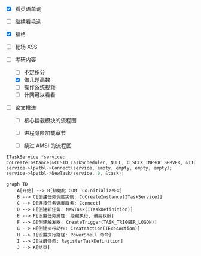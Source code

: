 - [x] 看英语单词
- [ ] 继续看毛选
- [x] 福格
- [ ] 靶场 XSS

- [ ] 考研内容
	- [ ] 不定积分
	- [x] 做几题高数
	- [ ] 操作系统视频
	- [ ] 计网可以看看

- [ ] 论文推进 
	- [ ] 核心挂载模块的流程图
	- [ ] 进程隐匿加载章节
	- [ ] 绕过 AMSI 的流程图


```C
ITaskService *service;
CoCreateInstance(&CLSID_TaskScheduler, NULL, CLSCTX_INPROC_SERVER, &IID_ITaskService, (LPVOID*)&service);
service->lpVtbl->Connect(service, empty, empty, empty, empty);
service->lpVtbl->NewTask(service, 0, &task);
```

```mermaid
graph TD
    A[开始] --> B[初始化 COM: CoInitializeEx]
    B --> C[创建任务调度实例: CoCreateInstance(ITaskService)]
    C --> D[连接任务调度服务: Connect]
    D --> E[创建新任务: NewTask(ITaskDefinition)]
    E --> F[设置任务属性: 隐藏执行, 最高权限]
    F --> G[创建触发器: CreateTrigger(TASK_TRIGGER_LOGON)]
    G --> H[创建执行动作: CreateAction(IExecAction)]
    H --> I[设置执行路径: PowerShell 命令]
    I --> J[注册任务: RegisterTaskDefinition]
    J --> K[结束]
```
